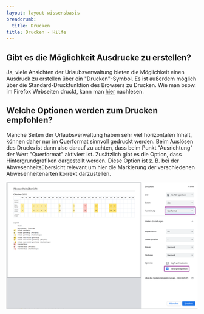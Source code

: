 ```yaml
---
layout: layout-wissensbasis
breadcrumb:
  title: Drucken
title: Drucken - Hilfe
---
```


## Gibt es die Möglichkeit Ausdrucke zu erstellen?

Ja, viele Ansichten der Urlaubsverwaltung bieten die Möglichkeit einen Ausdruck zu erstellen über ein "Drucken"-Symbol. Es ist außerdem möglich über die
Standard-Druckfunktion des Browsers zu Drucken. Wie man bspw. im Firefox
Webseiten druckt, kann man [hier](https://support.mozilla.org/de/kb/Eine-Webseite-drucken) nachlesen.

## Welche Optionen werden zum Drucken empfohlen?

Manche Seiten der Urlaubsverwaltung haben sehr viel horizontalen Inhalt, können
daher nur im Querformat sinnvoll gedruckt werden. Beim Auslösen des Drucks ist dann also
darauf zu achten, dass beim Punkt "Ausrichtung" der Wert "Querformat" aktiviert
ist. Zusätzlich gibt es die Option, dass Hintergrundgrafiken dargestellt werden. Diese Option ist z. B. bei der Abwesenheitsübersicht relevant um hier die Markierung der verschiedenen Abwesenheitenarten korrekt darzustellen.

![](seite_einrichten.png)
